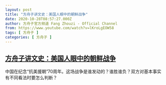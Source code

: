 ```yaml
---
layout: post
title: "方舟子讲文史：美国人眼中的朝鲜战争"
date: 2020-10-28T08:57:27.000Z
author: 方舟子官方频道 Fang Zhouzi - Official Channel
from: https://www.youtube.com/watch?v=lKroLgEOW58
tags: [ 方舟子 ]
categories: [ 方舟子 ]
---
```

<!--1603875447000-->
[方舟子讲文史：美国人眼中的朝鲜战争](https://www.youtube.com/watch?v=lKroLgEOW58)
------

<div>
中国在纪念“抗美援朝”70周年。这场战争是谁发动的？谁胜谁负？双方对基本事实有不同看法时要怎么判断？
</div>
